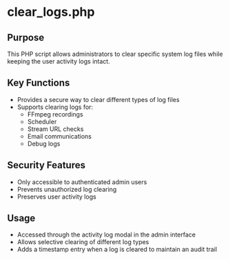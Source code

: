 # clear_logs.php

## Purpose
This PHP script allows administrators to clear specific system log files while keeping the user activity logs intact.

## Key Functions
- Provides a secure way to clear different types of log files
- Supports clearing logs for:
  - FFmpeg recordings
  - Scheduler
  - Stream URL checks
  - Email communications
  - Debug logs

## Security Features
- Only accessible to authenticated admin users
- Prevents unauthorized log clearing
- Preserves user activity logs

## Usage
- Accessed through the activity log modal in the admin interface
- Allows selective clearing of different log types
- Adds a timestamp entry when a log is cleared to maintain an audit trail
